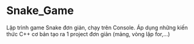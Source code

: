 # Snake_Game
Lập trình game Snake đơn giản, chạy trên Console.
Áp dụng những kiến thức C++ cơ bản tạo ra 1 project đơn giản (mảng, vòng lặp for,...)
